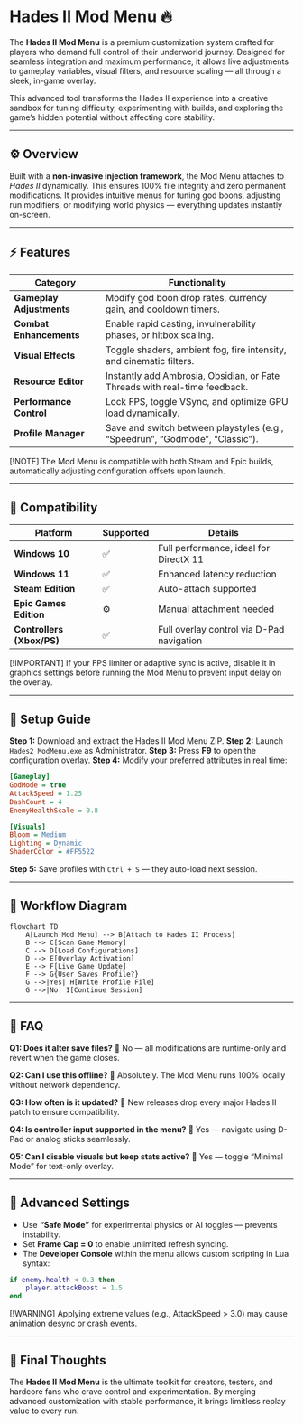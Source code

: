 # Hades II Mod Menu 🔥

The **Hades II Mod Menu** is a premium customization system crafted for players who demand full control of their underworld journey. Designed for seamless integration and maximum performance, it allows live adjustments to gameplay variables, visual filters, and resource scaling — all through a sleek, in-game overlay.

This advanced tool transforms the Hades II experience into a creative sandbox for tuning difficulty, experimenting with builds, and exploring the game’s hidden potential without affecting core stability.

---

## ⚙️ Overview

Built with a **non-invasive injection framework**, the Mod Menu attaches to *Hades II* dynamically. This ensures 100% file integrity and zero permanent modifications. It provides intuitive menus for tuning god boons, adjusting run modifiers, or modifying world physics — everything updates instantly on-screen.

---

## ⚡ Features

| Category                 | Functionality                                                                |
| ------------------------ | ---------------------------------------------------------------------------- |
| **Gameplay Adjustments** | Modify god boon drop rates, currency gain, and cooldown timers.              |
| **Combat Enhancements**  | Enable rapid casting, invulnerability phases, or hitbox scaling.             |
| **Visual Effects**       | Toggle shaders, ambient fog, fire intensity, and cinematic filters.          |
| **Resource Editor**      | Instantly add Ambrosia, Obsidian, or Fate Threads with real-time feedback.   |
| **Performance Control**  | Lock FPS, toggle VSync, and optimize GPU load dynamically.                   |
| **Profile Manager**      | Save and switch between playstyles (e.g., “Speedrun”, “Godmode”, “Classic”). |

[!NOTE]
The Mod Menu is compatible with both Steam and Epic builds, automatically adjusting configuration offsets upon launch.

---

## 🧩 Compatibility

| Platform                  | Supported | Details                                   |
| ------------------------- | --------- | ----------------------------------------- |
| **Windows 10**            | ✅         | Full performance, ideal for DirectX 11    |
| **Windows 11**            | ✅         | Enhanced latency reduction                |
| **Steam Edition**         | ✅         | Auto-attach supported                     |
| **Epic Games Edition**    | ⚙️        | Manual attachment needed                  |
| **Controllers (Xbox/PS)** | ✅         | Full overlay control via D-Pad navigation |

[!IMPORTANT]
If your FPS limiter or adaptive sync is active, disable it in graphics settings before running the Mod Menu to prevent input delay on the overlay.

---

## 🧠 Setup Guide

**Step 1:** Download and extract the Hades II Mod Menu ZIP.
**Step 2:** Launch `Hades2_ModMenu.exe` as Administrator.
**Step 3:** Press **F9** to open the configuration overlay.
**Step 4:** Modify your preferred attributes in real time:

```ini
[Gameplay]
GodMode = true
AttackSpeed = 1.25
DashCount = 4
EnemyHealthScale = 0.8

[Visuals]
Bloom = Medium
Lighting = Dynamic
ShaderColor = #FF5522
```

**Step 5:** Save profiles with `Ctrl + S` — they auto-load next session.

---

## 🧩 Workflow Diagram

```mermaid
flowchart TD
    A[Launch Mod Menu] --> B[Attach to Hades II Process]
    B --> C[Scan Game Memory]
    C --> D[Load Configurations]
    D --> E[Overlay Activation]
    E --> F[Live Game Update]
    F --> G{User Saves Profile?}
    G -->|Yes| H[Write Profile File]
    G -->|No| I[Continue Session]
```

---

## 💬 FAQ

**Q1: Does it alter save files?**
🔹 No — all modifications are runtime-only and revert when the game closes.

**Q2: Can I use this offline?**
🔹 Absolutely. The Mod Menu runs 100% locally without network dependency.

**Q3: How often is it updated?**
🔹 New releases drop every major Hades II patch to ensure compatibility.

**Q4: Is controller input supported in the menu?**
🔹 Yes — navigate using D-Pad or analog sticks seamlessly.

**Q5: Can I disable visuals but keep stats active?**
🔹 Yes — toggle “Minimal Mode” for text-only overlay.

---

## 🧩 Advanced Settings

* Use **“Safe Mode”** for experimental physics or AI toggles — prevents instability.
* Set **Frame Cap = 0** to enable unlimited refresh syncing.
* The **Developer Console** within the menu allows custom scripting in Lua syntax:

```lua
if enemy.health < 0.3 then
    player.attackBoost = 1.5
end
```

[!WARNING]
Applying extreme values (e.g., AttackSpeed > 3.0) may cause animation desync or crash events.

---

## 🧭 Final Thoughts

The **Hades II Mod Menu** is the ultimate toolkit for creators, testers, and hardcore fans who crave control and experimentation. By merging advanced customization with stable performance, it brings limitless replay value to every run.
